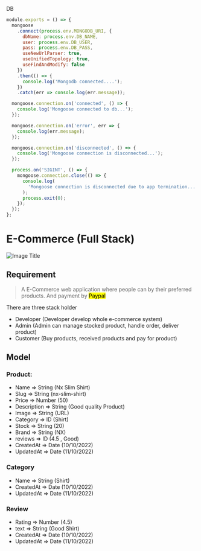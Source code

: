DB
```js
module.exports = () => {
  mongoose
    .connect(process.env.MONGODB_URI, {
      dbName: process.env.DB_NAME,
      user: process.env.DB_USER,
      pass: process.env.DB_PASS,
      useNewUrlParser: true,
      useUnifiedTopology: true,
      useFindAndModify: false
    })
    .then(() => {
      console.log('Mongodb connected....');
    })
    .catch(err => console.log(err.message));

  mongoose.connection.on('connected', () => {
    console.log('Mongoose connected to db...');
  });

  mongoose.connection.on('error', err => {
    console.log(err.message);
  });

  mongoose.connection.on('disconnected', () => {
    console.log('Mongoose connection is disconnected...');
  });

  process.on('SIGINT', () => {
    mongoose.connection.close(() => {
      console.log(
        'Mongoose connection is disconnected due to app termination...'
      );
      process.exit(0);
    });
  });
};

```

# E-Commerce (Full Stack)

![Image Title](./images/delivery.webp)

## Requirement

> A E-Commerce web application where people can by their preferred products. And payment by <mark> Paypal <mark>

There are three stack holder

- Developer (Developer develop whole e-commerce system)
- Admin (Admin can manage stocked product, handle order, deliver product)
- Customer (Buy products, received products and pay for product)

## Model

### Product:

- Name => String (Nx Slim Shirt)
- Slug => String (nx-slim-shirt)
- Price => Number (50)
- Description => String (Good quality Product)
- Image => String (URL)
- Category => ID (Shirt)
- Stock => String (20)
- Brand => String (NX)
- reviews => ID (4.5 , Good)
- CreatedAt => Date (10/10/2022)
- UpdatedAt => Date (11/10/2022)

### Category

- Name => String (Shirt)
- CreatedAt => Date (10/10/2022)
- UpdatedAt => Date (11/10/2022)

### Review

- Rating => Number (4.5)
- text => String (Good Shirt)
- CreatedAt => Date (10/10/2022)
- UpdatedAt => Date (11/10/2022)


